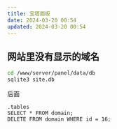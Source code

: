 ```yaml
---
title: 宝塔面板
date: 2024-03-20 00:54
updated: 2024-03-20 00:54
---
```


## 网站里没有显示的域名

```sh
cd /www/server/panel/data/db
sqlite3 site.db
```

后面

```db
.tables
SELECT * FROM domain;
DELETE FROM domain WHERE id = 16;
```

